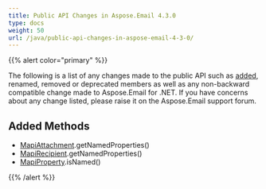 ```yaml
---
title: Public API Changes in Aspose.Email 4.3.0
type: docs
weight: 50
url: /java/public-api-changes-in-aspose-email-4-3-0/
---
```


{{% alert color="primary" %}} 

The following is a list of any changes made to the public API such as [added](/email/java/public-api-changes-in-aspose-email-4-3-0/), renamed, removed or deprecated members as well as any non-backward compatible change made to Aspose.Email for .NET. If you have concerns about any change listed, please raise it on the Aspose.Email support forum.
## **Added Methods**
- [MapiAttachment](https://reference.aspose.com/email/java/com.aspose.email/MapiAttachment).getNamedProperties()
- [MapiRecipient](https://reference.aspose.com/email/java/com.aspose.email.class-use/MapiRecipient).getNamedProperties()
- [MapiProperty](https://reference.aspose.com/email/java/com.aspose.email.class-use/MapiProperty).isNamed()

{{% /alert %}}
